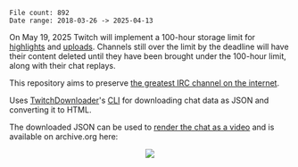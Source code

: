 <!-- Statistics -->
```
File count: 892
Date range: 2018-03-26 -> 2025-04-13
```

On May 19, 2025 Twitch will implement a 100-hour storage limit for [highlights](https://help.twitch.tv/s/article/video-on-demand#highlights) and [uploads](https://help.twitch.tv/s/article/video-on-demand#uploads). Channels still over the limit by the deadline will have their content deleted until they have been brought under the 100-hour limit, along with their chat replays.

This repository aims to preserve [the greatest IRC channel on the internet](https://www.twitch.tv/popout/greatsphynx/chat).

Uses [TwitchDownloader](https://github.com/lay295/TwitchDownloader)'s [CLI](https://github.com/lay295/TwitchDownloader/blob/master/TwitchDownloaderCLI/README.md) for downloading chat data as JSON and converting it to HTML. 

The downloaded JSON can be used to [render the chat as a video](https://github.com/lay295/TwitchDownloader/blob/master/TwitchDownloaderCLI/README.md#arguments-for-mode-chatrender) and is available on archive.org here: 

<p align='center'>
	<picture>
		<a href='https://www.twitch.tv/popout/greatsphynx/chat'>
			<img src='https://static-cdn.jtvnw.net/emoticons/v2/emotesv2_1c09fae8d05043bc98f007b22b0ceb4d/default/dark/1.0'>
		</a>
	</picture>
</p>
